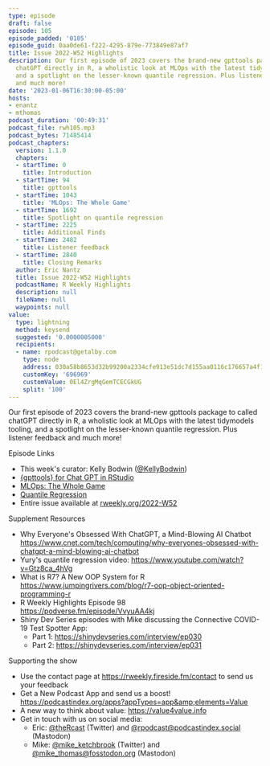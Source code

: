 ```yaml
---
type: episode
draft: false
episode: 105
episode_padded: '0105'
episode_guid: 0aa0de61-f222-4295-879e-773849e87af7
title: Issue 2022-W52 Highlights
description: Our first episode of 2023 covers the brand-new gpttools package to called
  chatGPT directly in R, a wholistic look at MLOps with the latest tidymodels tooling,
  and a spotlight on the lesser-known quantile regression. Plus listener feedback
  and much more!
date: '2023-01-06T16:30:00-05:00'
hosts:
- enantz
- mthomas
podcast_duration: '00:49:31'
podcast_file: rwh105.mp3
podcast_bytes: 71485414
podcast_chapters:
  version: 1.1.0
  chapters:
  - startTime: 0
    title: Introduction
  - startTime: 94
    title: gpttools
  - startTime: 1043
    title: 'MLOps: The Whole Game'
  - startTime: 1692
    title: Spotlight on quantile regression
  - startTime: 2225
    title: Additional Finds
  - startTime: 2482
    title: Listener feedback
  - startTime: 2840
    title: Closing Remarks
  author: Eric Nantz
  title: Issue 2022-W52 Highlights
  podcastName: R Weekly Highlights
  description: null
  fileName: null
  waypoints: null
value:
  type: lightning
  method: keysend
  suggested: '0.0000005000'
  recipients:
  - name: rpodcast@getalby.com
    type: node
    address: 030a58b8653d32b99200a2334cfe913e51dc7d155aa0116c176657a4f1722677a3
    customKey: '696969'
    customValue: 0El4ZrgMqGemTCECGkUG
    split: '100'
---
```

Our first episode of 2023 covers the brand-new gpttools package to
called chatGPT directly in R, a wholistic look at MLOps with the latest
tidymodels tooling, and a spotlight on the lesser-known quantile
regression. Plus listener feedback and much more!

Episode Links

-   This week's curator: Kelly Bodwin
    (<a href="https://twitter.com/KellyBodwin"
    rel="nofollow">@KellyBodwin</a>)
-   <a href="https://jameshwade.github.io/gpttools/"
    rel="nofollow">{gpttools} for Chat GPT in RStudio</a>
-   <a
    href="https://jameshwade.com/posts/2022-12-27_mlops-the-whole-game.html"
    rel="nofollow">MLOps: The Whole Game</a>
-   <a
    href="https://yuzar-blog.netlify.app/posts/2022-12-01-quantileregression/"
    rel="nofollow">Quantile Regression</a>
-   Entire issue available at
    <a href="https://rweekly.org/2022-W52.html"
    rel="nofollow">rweekly.org/2022-W52</a>

Supplement Resources

-   Why Everyone's Obsessed With ChatGPT, a Mind-Blowing AI Chatbot <a
    href="https://www.cnet.com/tech/computing/why-everyones-obsessed-with-chatgpt-a-mind-blowing-ai-chatbot"
    rel="nofollow">https://www.cnet.com/tech/computing/why-everyones-obsessed-with-chatgpt-a-mind-blowing-ai-chatbot</a>
-   Yury's quantile regression video:
    <a href="https://www.youtube.com/watch?v=Gtz8ca_4hVg"
    rel="nofollow">https://www.youtube.com/watch?v=Gtz8ca_4hVg</a>
-   What is R7? A New OOP System for R <a
    href="https://www.jumpingrivers.com/blog/r7-oop-object-oriented-programming-r"
    rel="nofollow">https://www.jumpingrivers.com/blog/r7-oop-object-oriented-programming-r</a>
-   R Weekly Highlights Episode 98
    <a href="https://podverse.fm/episode/VvyuAA4kj"
    rel="nofollow">https://podverse.fm/episode/VvyuAA4kj</a>
-   Shiny Dev Series episodes with Mike discussing the Connective
    COVID-19 Test Spotter App:
    -   Part 1: <a href="https://shinydevseries.com/interview/ep030"
        rel="nofollow">https://shinydevseries.com/interview/ep030</a>
    -   Part 2: <a href="https://shinydevseries.com/interview/ep031"
        rel="nofollow">https://shinydevseries.com/interview/ep031</a>

Supporting the show

-   Use the contact page at
    <a href="https://rweekly.fireside.fm/contact"
    rel="nofollow">https://rweekly.fireside.fm/contact</a> to send us
    your feedback
-   Get a New Podcast App and send us a boost!
    <a href="https://podcastindex.org/apps?appTypes=app&amp;elements=Value"
    rel="nofollow">https://podcastindex.org/apps?appTypes=app&amp;elements=Value</a>
-   A new way to think about value: <a href="https://value4value.info"
    rel="nofollow">https://value4value.info</a>
-   Get in touch with us on social media:
    -   Eric:
        <a href="https://twitter.com/theRcast" rel="nofollow">@theRcast</a>
        (Twitter) and <a href="https://podcastindex.social/@rpodcast"
        rel="nofollow">@rpodcast@podcastindex.social</a> (Mastodon)
    -   Mike: <a href="https://twitter.com/mike_ketchbrook"
        rel="nofollow">@mike_ketchbrook</a> (Twitter) and
        <a href="https://fosstodon.org/@mike_thomas"
        rel="nofollow">@mike_thomas@fosstodon.org</a> (Mastodon)
